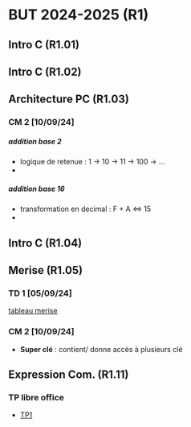
# BUT 2024-2025 (R1)

## Intro C (R1.01)

## Intro C (R1.02)

## Architecture PC (R1.03)

### CM 2 [10/09/24]
##### addition base 2
- logique de retenue : 1 -> 10 -> 11 -> 100 -> ...
- 
##### addition base 16
- transformation en decimal : F + A <=> 15 
- 

## Intro C (R1.04)

## Merise (R1.05)

### TD 1 [05/09/24]

[tableau merise](./merise/merise.ods)


### CM 2 [10/09/24]

 - **Super clé** : contient/ donne accès à plusieurs clé


## Expression Com. (R1.11)
 
### TP libre office

- [TP1](./R1.11/TP1.odt)

<!--stackedit_data:
eyJoaXN0b3J5IjpbMTI5Mjc3ODc0OSw1NTM3NTgxMTEsLTIxMz
I0NzE3NjIsLTE1MjY2MTY5MjEsMTgyNjE1NzcxMCwxNTgzMjc3
Nzg2LDE2MjI5MzMwMzYsLTE2NzI5MTEzNzQsMTcyMzU3MTk4NC
wtNzc1OTM2OTg0LC0zOTY1OTcwNTQsLTE0OTQ5NTAzOTIsMzEy
ODk5ODg2LDEwMTY1NTU1OTldfQ==
-->